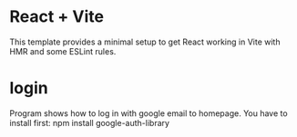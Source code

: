 # React + Vite

This template provides a minimal setup to get React working in Vite with HMR and some ESLint rules.

# login

Program shows how to log in with google email to homepage.
You have to install first: 
    npm install google-auth-library
